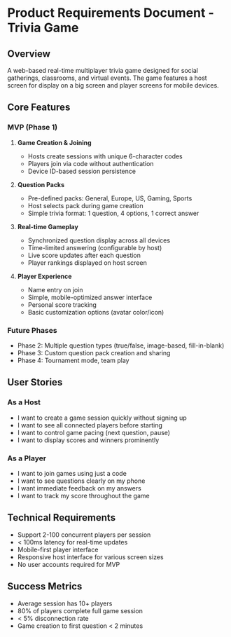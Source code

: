 # Product Requirements Document - Trivia Game

## Overview
A web-based real-time multiplayer trivia game designed for social gatherings, classrooms, and virtual events. The game features a host screen for display on a big screen and player screens for mobile devices.

## Core Features

### MVP (Phase 1)
1. **Game Creation & Joining**
   - Hosts create sessions with unique 6-character codes
   - Players join via code without authentication
   - Device ID-based session persistence

2. **Question Packs**
   - Pre-defined packs: General, Europe, US, Gaming, Sports
   - Host selects pack during game creation
   - Simple trivia format: 1 question, 4 options, 1 correct answer

3. **Real-time Gameplay**
   - Synchronized question display across all devices
   - Time-limited answering (configurable by host)
   - Live score updates after each question
   - Player rankings displayed on host screen

4. **Player Experience**
   - Name entry on join
   - Simple, mobile-optimized answer interface
   - Personal score tracking
   - Basic customization options (avatar color/icon)

### Future Phases
- Phase 2: Multiple question types (true/false, image-based, fill-in-blank)
- Phase 3: Custom question pack creation and sharing
- Phase 4: Tournament mode, team play

## User Stories

### As a Host
- I want to create a game session quickly without signing up
- I want to see all connected players before starting
- I want to control game pacing (next question, pause)
- I want to display scores and winners prominently

### As a Player
- I want to join games using just a code
- I want to see questions clearly on my phone
- I want immediate feedback on my answers
- I want to track my score throughout the game

## Technical Requirements
- Support 2-100 concurrent players per session
- < 100ms latency for real-time updates
- Mobile-first player interface
- Responsive host interface for various screen sizes
- No user accounts required for MVP

## Success Metrics
- Average session has 10+ players
- 80% of players complete full game session
- < 5% disconnection rate
- Game creation to first question < 2 minutes
